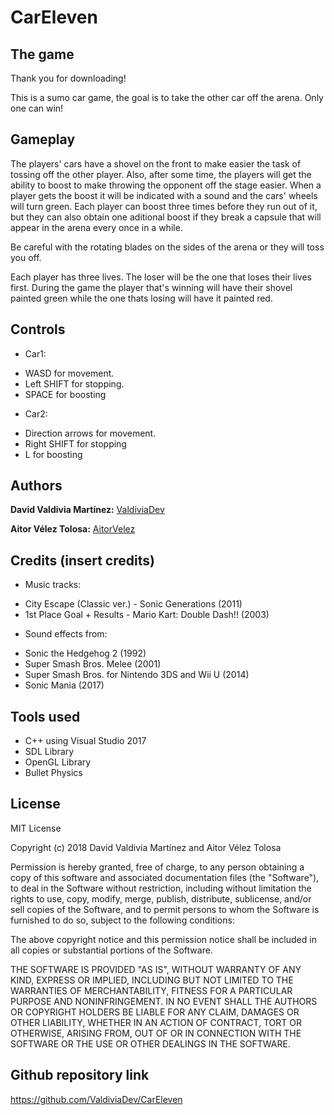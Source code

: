 ﻿# CarEleven

## The game

Thank you for downloading!

This is a sumo car game, the goal is to take the other car off the arena. Only one can win!

## Gameplay

The players' cars have a shovel on the front to make easier the task of tossing off the other player. Also, after some time, the players will get
the ability to boost to make throwing the opponent off the stage easier. When a player gets the boost it will be indicated with a sound 
and the cars' wheels will turn green. Each player can boost three times before they run out of it, but they can also
obtain one aditional boost if they break a capsule that will appear in the arena every once in a while.

Be careful with the rotating blades on the sides of the arena or they will toss you off.

Each player has three lives. The loser will be the one that loses their lives first. During the game the player that's winning will have
their shovel painted green while the one thats losing will have it painted red.

## Controls

* Car1: 
 - WASD for movement.
 - Left SHIFT for stopping.
 - SPACE for boosting 

* Car2: 
 - Direction arrows for movement.
 - Right SHIFT for stopping
 - L for boosting

## Authors 

**David Valdivia Martínez:** [ValdiviaDev](https://github.com/ValdiviaDev)

**Aitor Vélez Tolosa:** [AitorVelez](https://github.com/AitorVelez)
 
## Credits (insert credits)

* Music tracks:
 - City Escape (Classic ver.) - Sonic Generations (2011)
 - 1st Place Goal + Results - Mario Kart: Double Dash!! (2003)

* Sound effects from:
 - Sonic the Hedgehog 2 (1992)
 - Super Smash Bros. Melee (2001)
 - Super Smash Bros. for Nintendo 3DS and Wii U (2014)
 - Sonic Mania (2017)

## Tools used

* C++ using Visual Studio 2017
* SDL Library
* OpenGL Library
* Bullet Physics

## License

MIT License

Copyright (c) 2018 David Valdivia Martínez and Aitor Vélez Tolosa

Permission is hereby granted, free of charge, to any person obtaining a copy
of this software and associated documentation files (the "Software"), to deal
in the Software without restriction, including without limitation the rights
to use, copy, modify, merge, publish, distribute, sublicense, and/or sell
copies of the Software, and to permit persons to whom the Software is
furnished to do so, subject to the following conditions:

The above copyright notice and this permission notice shall be included in all
copies or substantial portions of the Software.

THE SOFTWARE IS PROVIDED "AS IS", WITHOUT WARRANTY OF ANY KIND, EXPRESS OR
IMPLIED, INCLUDING BUT NOT LIMITED TO THE WARRANTIES OF MERCHANTABILITY,
FITNESS FOR A PARTICULAR PURPOSE AND NONINFRINGEMENT. IN NO EVENT SHALL THE
AUTHORS OR COPYRIGHT HOLDERS BE LIABLE FOR ANY CLAIM, DAMAGES OR OTHER
LIABILITY, WHETHER IN AN ACTION OF CONTRACT, TORT OR OTHERWISE, ARISING FROM,
OUT OF OR IN CONNECTION WITH THE SOFTWARE OR THE USE OR OTHER DEALINGS IN THE
SOFTWARE.

## Github repository link

https://github.com/ValdiviaDev/CarEleven
